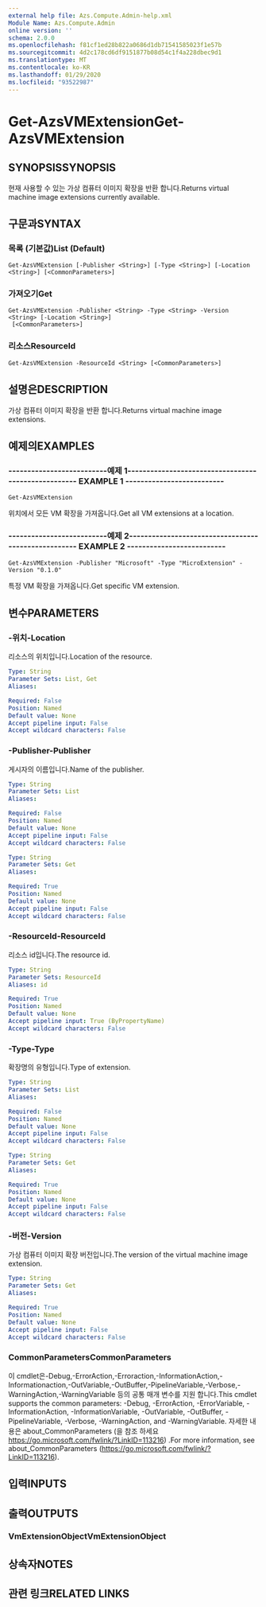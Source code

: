 ```yaml
---
external help file: Azs.Compute.Admin-help.xml
Module Name: Azs.Compute.Admin
online version: ''
schema: 2.0.0
ms.openlocfilehash: f81cf1ed28b822a0686d1db71541585023f1e57b
ms.sourcegitcommit: 4d2c178cd6df9151877b08d54c1f4a228dbec9d1
ms.translationtype: MT
ms.contentlocale: ko-KR
ms.lasthandoff: 01/29/2020
ms.locfileid: "93522987"
---
```

# <span data-ttu-id="8e251-101">Get-AzsVMExtension</span><span class="sxs-lookup"><span data-stu-id="8e251-101">Get-AzsVMExtension</span></span>

## <span data-ttu-id="8e251-102">SYNOPSIS</span><span class="sxs-lookup"><span data-stu-id="8e251-102">SYNOPSIS</span></span>
<span data-ttu-id="8e251-103">현재 사용할 수 있는 가상 컴퓨터 이미지 확장을 반환 합니다.</span><span class="sxs-lookup"><span data-stu-id="8e251-103">Returns virtual machine image extensions currently available.</span></span>

## <span data-ttu-id="8e251-104">구문과</span><span class="sxs-lookup"><span data-stu-id="8e251-104">SYNTAX</span></span>

### <span data-ttu-id="8e251-105">목록 (기본값)</span><span class="sxs-lookup"><span data-stu-id="8e251-105">List (Default)</span></span>
```
Get-AzsVMExtension [-Publisher <String>] [-Type <String>] [-Location <String>] [<CommonParameters>]
```

### <span data-ttu-id="8e251-106">가져오기</span><span class="sxs-lookup"><span data-stu-id="8e251-106">Get</span></span>
```
Get-AzsVMExtension -Publisher <String> -Type <String> -Version <String> [-Location <String>]
 [<CommonParameters>]
```

### <span data-ttu-id="8e251-107">리소스</span><span class="sxs-lookup"><span data-stu-id="8e251-107">ResourceId</span></span>
```
Get-AzsVMExtension -ResourceId <String> [<CommonParameters>]
```

## <span data-ttu-id="8e251-108">설명은</span><span class="sxs-lookup"><span data-stu-id="8e251-108">DESCRIPTION</span></span>
<span data-ttu-id="8e251-109">가상 컴퓨터 이미지 확장을 반환 합니다.</span><span class="sxs-lookup"><span data-stu-id="8e251-109">Returns virtual machine image extensions.</span></span>

## <span data-ttu-id="8e251-110">예제의</span><span class="sxs-lookup"><span data-stu-id="8e251-110">EXAMPLES</span></span>

### <span data-ttu-id="8e251-111">--------------------------예제 1--------------------------</span><span class="sxs-lookup"><span data-stu-id="8e251-111">-------------------------- EXAMPLE 1 --------------------------</span></span>
```
Get-AzsVMExtension
```

<span data-ttu-id="8e251-112">위치에서 모든 VM 확장을 가져옵니다.</span><span class="sxs-lookup"><span data-stu-id="8e251-112">Get all VM extensions at a location.</span></span>

### <span data-ttu-id="8e251-113">--------------------------예제 2--------------------------</span><span class="sxs-lookup"><span data-stu-id="8e251-113">-------------------------- EXAMPLE 2 --------------------------</span></span>
```
Get-AzsVMExtension -Publisher "Microsoft" -Type "MicroExtension" -Version "0.1.0"
```

<span data-ttu-id="8e251-114">특정 VM 확장을 가져옵니다.</span><span class="sxs-lookup"><span data-stu-id="8e251-114">Get specific VM extension.</span></span>

## <span data-ttu-id="8e251-115">변수</span><span class="sxs-lookup"><span data-stu-id="8e251-115">PARAMETERS</span></span>

### <span data-ttu-id="8e251-116">-위치</span><span class="sxs-lookup"><span data-stu-id="8e251-116">-Location</span></span>
<span data-ttu-id="8e251-117">리소스의 위치입니다.</span><span class="sxs-lookup"><span data-stu-id="8e251-117">Location of the resource.</span></span>

```yaml
Type: String
Parameter Sets: List, Get
Aliases: 

Required: False
Position: Named
Default value: None
Accept pipeline input: False
Accept wildcard characters: False
```

### <span data-ttu-id="8e251-118">-Publisher</span><span class="sxs-lookup"><span data-stu-id="8e251-118">-Publisher</span></span>
<span data-ttu-id="8e251-119">게시자의 이름입니다.</span><span class="sxs-lookup"><span data-stu-id="8e251-119">Name of the publisher.</span></span>

```yaml
Type: String
Parameter Sets: List
Aliases: 

Required: False
Position: Named
Default value: None
Accept pipeline input: False
Accept wildcard characters: False
```

```yaml
Type: String
Parameter Sets: Get
Aliases: 

Required: True
Position: Named
Default value: None
Accept pipeline input: False
Accept wildcard characters: False
```

### <span data-ttu-id="8e251-120">-ResourceId</span><span class="sxs-lookup"><span data-stu-id="8e251-120">-ResourceId</span></span>
<span data-ttu-id="8e251-121">리소스 id입니다.</span><span class="sxs-lookup"><span data-stu-id="8e251-121">The resource id.</span></span>

```yaml
Type: String
Parameter Sets: ResourceId
Aliases: id

Required: True
Position: Named
Default value: None
Accept pipeline input: True (ByPropertyName)
Accept wildcard characters: False
```

### <span data-ttu-id="8e251-122">-Type</span><span class="sxs-lookup"><span data-stu-id="8e251-122">-Type</span></span>
<span data-ttu-id="8e251-123">확장명의 유형입니다.</span><span class="sxs-lookup"><span data-stu-id="8e251-123">Type of extension.</span></span>

```yaml
Type: String
Parameter Sets: List
Aliases: 

Required: False
Position: Named
Default value: None
Accept pipeline input: False
Accept wildcard characters: False
```

```yaml
Type: String
Parameter Sets: Get
Aliases: 

Required: True
Position: Named
Default value: None
Accept pipeline input: False
Accept wildcard characters: False
```

### <span data-ttu-id="8e251-124">-버전</span><span class="sxs-lookup"><span data-stu-id="8e251-124">-Version</span></span>
<span data-ttu-id="8e251-125">가상 컴퓨터 이미지 확장 버전입니다.</span><span class="sxs-lookup"><span data-stu-id="8e251-125">The version of the virtual machine image extension.</span></span>

```yaml
Type: String
Parameter Sets: Get
Aliases: 

Required: True
Position: Named
Default value: None
Accept pipeline input: False
Accept wildcard characters: False
```

### <span data-ttu-id="8e251-126">CommonParameters</span><span class="sxs-lookup"><span data-stu-id="8e251-126">CommonParameters</span></span>
<span data-ttu-id="8e251-127">이 cmdlet은-Debug,-ErrorAction,-Erroraction,-InformationAction,-Informationaction,-OutVariable,-OutBuffer,-PipelineVariable,-Verbose,-WarningAction,-WarningVariable 등의 공통 매개 변수를 지원 합니다.</span><span class="sxs-lookup"><span data-stu-id="8e251-127">This cmdlet supports the common parameters: -Debug, -ErrorAction, -ErrorVariable, -InformationAction, -InformationVariable, -OutVariable, -OutBuffer, -PipelineVariable, -Verbose, -WarningAction, and -WarningVariable.</span></span> <span data-ttu-id="8e251-128">자세한 내용은 about_CommonParameters (을 참조 하세요 https://go.microsoft.com/fwlink/?LinkID=113216) .</span><span class="sxs-lookup"><span data-stu-id="8e251-128">For more information, see about_CommonParameters (https://go.microsoft.com/fwlink/?LinkID=113216).</span></span>

## <span data-ttu-id="8e251-129">입력</span><span class="sxs-lookup"><span data-stu-id="8e251-129">INPUTS</span></span>

## <span data-ttu-id="8e251-130">출력</span><span class="sxs-lookup"><span data-stu-id="8e251-130">OUTPUTS</span></span>

### <span data-ttu-id="8e251-131">VmExtensionObject</span><span class="sxs-lookup"><span data-stu-id="8e251-131">VmExtensionObject</span></span>

## <span data-ttu-id="8e251-132">상속자</span><span class="sxs-lookup"><span data-stu-id="8e251-132">NOTES</span></span>

## <span data-ttu-id="8e251-133">관련 링크</span><span class="sxs-lookup"><span data-stu-id="8e251-133">RELATED LINKS</span></span>

